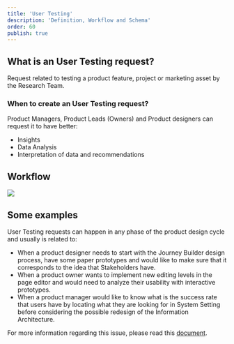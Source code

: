 ```yaml
---
title: 'User Testing'
description: 'Definition, Workflow and Schema'
order: 60
publish: true
---
```


## What is an User Testing request?

Request related to testing a product feature, project or marketing asset by the Research Team.

### When to create an User Testing request?

Product Managers, Product Leads (Owners) and Product designers can request it to have better:
- Insights
- Data Analysis
- Interpretation of data and recommendations


## Workflow

<Image
	src="/images/handbook/tools/jira/user-testing-workflow.png"
	size="medium"
	caption="User Testing workflow"
	margin="4rem -2rem 0 4rem"
	rounded
	dropShadow
/>

## Some examples

User Testing requests can happen in any phase of the product design cycle and usually is related to:
- When a product designer needs to start with the Journey Builder design process, have some paper prototypes and would like to make sure that it corresponds to the idea that Stakeholders have.
- When a product owner wants to implement new editing levels in the page editor and would need to analyze their usability with interactive prototypes.
- When a product manager would like to know what is the success rate that users have by locating what they are looking for in System Setting before considering the possible redesign of the Information Architecture.


For more information regarding this issue, please read this [document](https://docs.google.com/presentation/d/1mqod2n5wYH6F7ubaroa3TKzoCz3hww-75YsMU9Dxe9M/edit?usp=sharing).